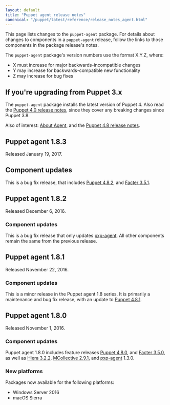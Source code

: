 ```yaml
---
layout: default
title: "Puppet agent release notes"
canonical: "/puppet/latest/reference/release_notes_agent.html"
---
```


[Puppet 4.8.0]: /puppet/4.8/reference/release_notes.html#puppet-480
[Puppet 4.8.1]: /puppet/4.8/reference/release_notes.html#puppet-481
[Puppet 4.8.2]: /puppet/4.8/reference/release_notes.html#puppet-482


[Facter 3.5.0]: /facter/3.5/release_notes.html#facter-350
[Facter 3.5.1]: /facter/3.5/release_notes.html#facter-351

[Hiera 3.2.2]: /hiera/3.2/release_notes.html#hiera-322

[MCollective 2.9.1]: /mcollective/releasenotes.html#2_9_1

[pxp-agent]: https://github.com/puppetlabs/pxp-agent

[security]: /security/index.html


This page lists changes to the `puppet-agent` package. For details about changes to components in a `puppet-agent` release, follow the links to those components in the package release's notes.

The `puppet-agent` package's version numbers use the format X.Y.Z, where:

* X must increase for major backwards-incompatible changes
* Y may increase for backwards-compatible new functionality
* Z may increase for bug fixes

## If you're upgrading from Puppet 3.x

The `puppet-agent` package installs the latest version of Puppet 4. Also read the [Puppet 4.0 release notes](/puppet/4.0/reference/release_notes.html), since they cover any breaking changes since Puppet 3.8.

Also of interest: [About Agent](./about_agent.html), and the [Puppet 4.8 release notes](./release_notes.html).

## Puppet agent 1.8.3

Released January 19, 2017.

## Component updates

This is a bug fix release, that includes [Puppet 4.8.2][], and [Facter 3.5.1][].

## Puppet agent 1.8.2

Released December 6, 2016.

### Component updates

This is a bug fix release that only updates [pxp-agent][]. All other components remain the same from the previous release.

## Puppet agent 1.8.1

Released November 22, 2016.

### Component updates

This is a minor release in the Puppet agent 1.8 series. It is primarily a maintenance and bug fix release, with an update to [Puppet 4.8.1][].

## Puppet agent 1.8.0

Released November 1, 2016.

### Component updates

Puppet agent 1.8.0 includes feature releases [Puppet 4.8.0][], and [Facter 3.5.0][], as well as [Hiera 3.2.2][], [MCollective 2.9.1][], and [pxp-agent][] 1.3.0.

### New platforms

Packages now available for the following platforms:

* Windows Server 2016
* macOS Sierra
